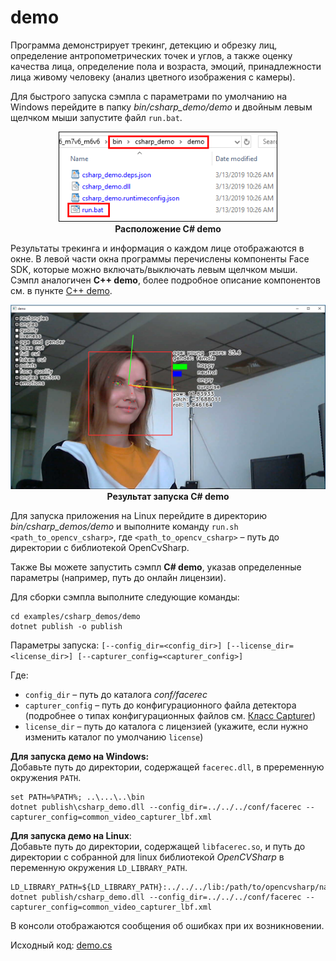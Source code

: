 # demo

Программа демонстрирует трекинг, детекцию и обрезку лиц, определение антропометрических точек и углов, а также оценку качества лица, определение пола и возраста, эмоций, принадлежности лица живому человеку (анализ цветного изображения с камеры).

Для быстрого запуска сэмпла с параметрами по умолчанию на Windows перейдите в папку *bin/csharp_demo/demo* и двойным левым щелчком мыши запустите файл `run.bat`.

<p align="center">
<img width="350" src="../../img/demo_cs_bat.png"><br>
<b>Расположение C# demo</b>
</p>

Результаты трекинга и информация о каждом лице отображаются в окне. В левой части окна программы перечислены компоненты Face SDK, которые можно включать/выключать левым щелчком мыши. Сэмпл аналогичен **C++ demo**, более подробное описание компонентов см. в пункте [C++ demo](../cpp/demo.md).

<p align="center">
<img width="600" src="../../img/demo_cs.png"><br>
<b>Результат запуска C# demo</b>
</p>

Для запуска приложения на Linux перейдите в директорию *bin/csharp_demos/demo* и выполните команду `run.sh <path_to_opencv_csharp>`, где `<path_to_opencv_csharp>` – путь до директории с библиотекой OpenCvSharp.

Также Вы можете запустить сэмпл **C# demo**, указав определенные параметры (например, путь до онлайн лицензии).

Для сборки сэмпла выполните следующие команды:
```
cd examples/csharp_demos/demo
dotnet publish -o publish
```

Параметры запуска:
`[--config_dir=<config_dir>] [--license_dir=<license_dir>] [--capturer_config=<capturer_config>]`

Где:

* `config_dir` – путь до каталога *conf/facerec*
* `capturer_config` – путь до конфигурационного файла детектора (подробнее о типах конфигурационных файлов см. [Класс Capturer](../../development/face_capturing.md#класс-capturer))
* `license_dir` – путь до каталога с лицензией (укажите, если нужно изменить каталог по умолчанию `license`)

**Для запуска демо на Windows:**  
Добавьте путь до директории, содержащей `facerec.dll`, в преременную окружения `PATH`.
```
set PATH=%PATH%; ..\...\..\bin
dotnet publish\csharp_demo.dll --config_dir=../../../conf/facerec --capturer_config=common_video_capturer_lbf.xml
```

**Для запуска демо на Linux**:  
Добавьте путь до директории, содержащей `libfacerec.so`, и путь до директории с собранной для linux библиотекой *OpenCVSharp* в переменную окружения `LD_LIBRARY_PATH`.
```
LD_LIBRARY_PATH=${LD_LIBRARY_PATH}:../../../lib:/path/to/opencvsharp/native/libs dotnet publish/csharp_demo.dll --config_dir=../../../conf/facerec --capturer_config=common_video_capturer_lbf.xml
```

В консоли отображаются сообщения об ошибках при их возникновении.

Исходный код: [demo.cs](../../../examples/csharp/demo/demo.cs)
